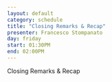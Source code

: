 ```yaml
---
layout: default
category: schedule
title: "Closing Remarks & Recap"
presenter: Francesco Stompanato
day: friday
start: 01:30PM
end: 02:00PM
---
```


Closing Remarks & Recap
